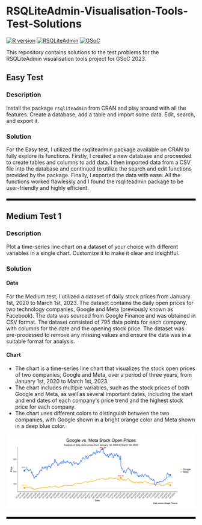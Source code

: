 # RSQLiteAdmin-Visualisation-Tools-Test-Solutions

[![R version](https://img.shields.io/badge/R%20version-4.1.0-blue.svg)](https://www.r-project.org/)
[![RSQLiteAdmin](https://img.shields.io/badge/RSQLiteAdmin-1.0.0-blueviolet.svg)](https://github.com/rsqliteadmin/RSQLiteAdmin)
[![GSoC](https://img.shields.io/badge/GSoC-2023-red.svg)](https://summerofcode.withgoogle.com/)

This repository contains solutions to the test problems for the RSQLiteAdmin visualisation tools project for GSoC 2023.

## Easy Test

### Description

Install the package `rsqliteadmin` from CRAN and play around with all the features. Create a database, add a table and import some data. Edit, search, and export it.


### Solution

For the Easy test, I utilized the rsqliteadmin package available on CRAN to fully explore its functions. Firstly, I created a new database and proceeded to create tables and columns to add data. I then imported data from a CSV file into the database and continued to utilize the search and edit functions provided by the package. Finally, I exported the data with ease. All the functions worked flawlessly and I found the rsqliteadmin package to be user-friendly and highly efficient.

<hr style="height: 5px; border: none; color: #000000; background-color: #000000; margin: 20px 0px;">


## Medium Test 1 

### Description

Plot a time-series line chart on a dataset of your choice with different variables in a single chart. Customize it to make it clear and insightful.


### Solution

#### Data
For the Medium test, I utilized a dataset of daily stock prices from January 1st, 2020 to March 1st, 2023. The dataset contains the daily open prices for two technology companies, Google and Meta (previously known as Facebook). The data was sourced from Google Finance and was obtained in CSV format. The dataset consisted of 795 data points for each company, with columns for the date and the opening stock price. The dataset was pre-processed to remove any missing values and ensure the data was in a suitable format for analysis.

#### Chart 
- The chart is a time-series line chart that visualizes the stock open prices of two companies, Google and Meta, over a period of three years, from January 1st, 2020 to March 1st, 2023.
- The chart includes multiple variables, such as the stock prices of both Google and Meta, as well as several important dates, including the start and end dates of each company's price trend and the highest stock price for each company.
- The chart uses different colors to distinguish between the two companies, with Google shown in a bright orange color and Meta shown in a deep blue color.

![alt text](https://raw.githubusercontent.com/olivervu25/RSQLiteAdmin-Visualisation-Tools-Tests/master/SOLUTIONS_Test_Medium_1/stock_plot.png)

<hr style="height: 5px; border: none; color: #000000; background-color: #000000; margin: 20px 0px;">

